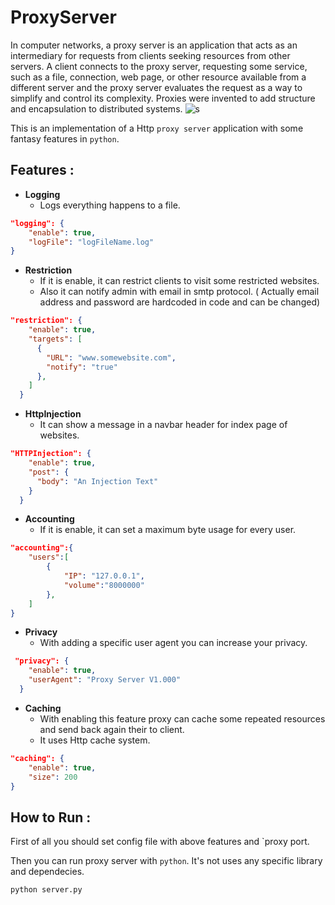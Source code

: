 # ProxyServer
In computer networks, a proxy server is an application that acts as an intermediary for requests from clients seeking resources from other servers. A client connects to the proxy server, requesting some service, such as a file, connection, web page, or other resource available from a different server and the proxy server evaluates the request as a way to simplify and control its complexity. Proxies were invented to add structure and encapsulation to distributed systems.
![s](https://upload.wikimedia.org/wikipedia/commons/b/bb/Proxy_concept_en.svg)

This is an implementation of a Http `proxy server` application with some fantasy features in `python`.

## Features : 
* **Logging** 
    * Logs everything happens to a file.
```json
"logging": {
    "enable": true,
    "logFile": "logFileName.log"
} 
```
* **Restriction**
    * If it is enable, it can restrict clients to visit some restricted websites.
    * Also it can notify admin with email in smtp protocol. ( Actually email address and password are hardcoded in code and can be changed)
```json
"restriction": {
    "enable": true,
    "targets": [
      {
        "URL": "www.somewebsite.com",
        "notify": "true"
      },
    ]
  }
```
* **HttpInjection**
    * It can show a message in a navbar header for index page of websites.
```json
"HTTPInjection": {
    "enable": true,
    "post": {
      "body": "An Injection Text"
    }
  }
```
* **Accounting** 
    * If it is enable, it can set a maximum byte usage for every user.
```json
"accounting":{
    "users":[
        {
            "IP": "127.0.0.1",
            "volume":"8000000"
        },
    ]
}
```

* **Privacy**
  *  With adding a specific user agent you can increase your privacy. 
```json
 "privacy": {
    "enable": true,
    "userAgent": "Proxy Server V1.000"
  }
```
* **Caching**
  * With enabling this feature proxy can cache some repeated resources and send back again their to client. 
  * It uses Http cache system.
```json
"caching": {
    "enable": true,
    "size": 200
}
```

## How to Run :
First of all you should set config file with above features and `proxy port.

Then you can run proxy server with `python`. It's not uses any specific library and dependecies. 
```
python server.py
```
